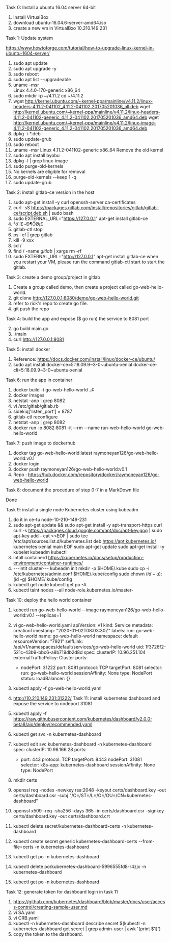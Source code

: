 Task 0: Install a ubuntu 16.04 server 64-bit

  1. install VirtualBox
  2. download ubuntu-16.04.6-server-amd64.iso
  3. create a new vm in VirtualBxo
  10.210.149.231

Task 1: Update system

  https://www.howtoforge.com/tutorial/how-to-upgrade-linux-kernel-in-ubuntu-1604-server/  
  1. sudo apt update
  2. sudo apt upgrade -y
  3. sudo reboot
  4. sudo apt list --upgradeable
  5. uname -msr  
     Linux 4.4.0-170-generic x86_64
  6. sudo mkdir -p ~/4.11.2
     cd ~/4.11.2
  7. wget http://kernel.ubuntu.com/~kernel-ppa/mainline/v4.11.2/linux-headers-4.11.2-041102_4.11.2-041102.201705201036_all.deb
     wget http://kernel.ubuntu.com/~kernel-ppa/mainline/v4.11.2/linux-headers-4.11.2-041102-generic_4.11.2-041102.201705201036_amd64.deb
     wget http://kernel.ubuntu.com/~kernel-ppa/mainline/v4.11.2/linux-image-4.11.2-041102-generic_4.11.2-041102.201705201036_amd64.deb
  8. dpkg -i *.deb
  9. sudo update-grub
  10. sudo reboot
  11. uname -msr
      Linux 4.11.2-041102-generic x86_64
  Remove the old kernel
  12. sudo apt install byobu
  13. dpkg -l | grep linux-image
  14. sudo purge-old-kernels
  15. No kernels are eligible for removal
  16. purge-old-kernels --keep 1 -q
  17. sudo update-grub

Task 2: install gitlab-ce version in the host

  1. sudo apt-get install -y curl openssh-server ca-certificates
  2. curl -sS https://packages.gitlab.com/install/repositories/gitlab/gitlab-ce/script.deb.sh | sudo bash
  3. sudo EXTERNAL_URL="https://127.0.0.1" apt-get install gitlab-ce
  4. ³ö´í£¬Ð¶ÔØ¡£
  5. gitlab-ctl stop
  6. ps -ef | grep gitlab
  7. kill -9 xxx
  8. cd /
  9. find / -name *gitlab* | xargs rm -rf
  10. sudo EXTERNAL_URL="http://127.0.0.1" apt-get install gitlab-ce
  when you restart your VM, please run the command gitlab-ctl start to start the gitlab.

Task 3: create a demo group/project in gitlab

  1. Create a group called demo, then create a project called go-web-hello-world.
  2. git clone http://127.0.0.1:8080/demo/go-web-hello-world.git
  3. refer to rick's repo to create go file.
  4. git push the repo

Task 4: build the app and expose ($ go run) the service to 8081 port

  2. go build main.go
  3. ./main
  4. curl http://127.0.0.1:8081  

Task 5: install docker

  1. Reference: https://docs.docker.com/install/linux/docker-ce/ubuntu/
  2.  sudo apt install docker-ce=5:18.09.9~3-0~ubuntu-xenial docker-ce-cli=5:18.09.9~3-0~ubuntu-xenial 

Task 6: run the app in container

  1. docker build -t go-web-hello-world .¡¢
  2. docker images
  3. netstat -anp | grep 8082
  4. vi /etc/gitlab/gitlab.rb
  5. sidekiq['listen_port'] = 8787
  6. gitlab-ctl reconfigure
  7. netstat -anp | grep 8082
  8. docker run -p 8082:8081 -it --rm --name run-web-hello-world go-web-hello-world

Task 7: push image to dockerhub

  1. docker tag go-web-hello-world:latest raymoneyan126/go-web-hello-world:v0.1
  2. docker login 
  3. docker push  raymoneyan126/go-web-hello-world:v0.1
  4. Repo : https://hub.docker.com/repository/docker/raymoneyan126/go-web-hello-world

Task 8: document the procedure of step 0-7 in a MarkDown file

Done

Task 9: install a single node Kubernetes cluster using kubeadm

  1. do it in ce-tu node-10-210-149-231
  2. sudo apt-get update && sudo apt-get install -y apt-transport-https curl
     curl -s https://packages.cloud.google.com/apt/doc/apt-key.gpg | sudo apt-key add -
     cat <<EOF | sudo tee /etc/apt/sources.list.d/kubernetes.list
     deb https://apt.kubernetes.io/ kubernetes-xenial main
     EOF
     sudo apt-get update
     sudo apt-get install -y kubelet kubeadm kubectl
  3. intall containerd https://kubernetes.io/docs/setup/production-environment/container-runtimes/
  4. ---intit cluster---
     kubeadm init
     mkdir -p $HOME/.kube
     sudo cp -i /etc/kubernetes/admin.conf $HOME/.kube/config
     sudo chown $(id -u):$(id -g) $HOME/.kube/config
  5. kubectl get node
     kubectl get po -A
  6. kubectl taint nodes --all node-role.kubernetes.io/master-

Task 10: deploy the hello world container

  1. kubectl run go-web-hello-world --image raymoneyan126/go-web-hello-world:v0.1  --replicas=1
  2. vi go-web-hello-world.yaml
      apiVersion: v1
      kind: Service
      metadata:
        creationTimestamp: "2020-01-02T08:03:30Z"
        labels:
          run: go-web-hello-world
        name: go-web-hello-world
        namespace: default
        resourceVersion: "7921"
        selfLink: /api/v1/namespaces/default/services/go-web-hello-world
        uid: 1f3726f2-521c-43b9-bbc6-a8b719db2d8d
      spec:
        clusterIP: 10.96.251.104
        externalTrafficPolicy: Cluster
        ports:
        - nodePort: 31222
          port: 8081
          protocol: TCP
          targetPort: 8081
        selector:
          run: go-web-hello-world
        sessionAffinity: None
        type: NodePort
      status:
        loadBalancer: {}
  3. kubectl apply -f go-web-hello-world.yaml
  4. http://10.210.149.231:31222/
Task 11: install kubernetes dashboard and expose the service to nodeport 31081
  
  1. kubectl apply -f https://raw.githubusercontent.com/kubernetes/dashboard/v2.0.0-beta8/aio/deploy/recommended.yaml
  2. kubectl get svc -n kubernetes-dashboard
  3. kubectl edit svc kubernetes-dashboard  -n kubernetes-dashboard    
    spec:
      clusterIP: 10.96.166.28
      ports:
      - port: 443
        protocol: TCP
        targetPort: 8443
        nodePort: 31081   
      selector:
        k8s-app: kubernetes-dashboard
      sessionAffinity: None
      type: NodePort
  4. mkdir certs
  5. openssl req -nodes -newkey rsa:2048 -keyout certs/dashboard.key -out certs/dashboard.csr -subj "/C=/ST=/L=/O=/OU=/CN=kubernetes-dashboard"
  6. openssl x509 -req -sha256 -days 365 -in certs/dashboard.csr -signkey certs/dashboard.key -out certs/dashboard.crt
  7. kubectl delete secret/kubernetes-dashboard-certs -n kubernetes-dashboard
  8. kubectl create secret generic kubernetes-dashboard-certs --from-file=certs -n kubernetes-dashboard
  9. kubectl get po -n kubernetes-dashboard
  10. kubectl delete po/kubernetes-dashboard-5996555fd8-r4zjx  -n kubernetes-dashboard
  11. kubectl get po -n kubernetes-dashboard

Task 12: generate token for dashboard login in task 11

  1. https://github.com/kubernetes/dashboard/blob/master/docs/user/access-control/creating-sample-user.md
  2. vi SA.yaml
  3. vi CRB.yaml
  4. kubectl -n kubernetes-dashboard describe secret $(kubectl -n kubernetes-dashboard get secret | grep admin-user | awk '{print $1}')
  5. copy the token to the dashboard.

  


     






















